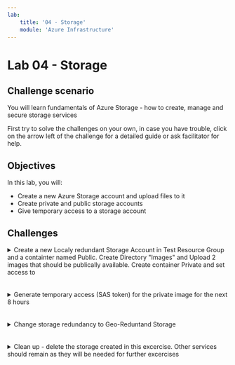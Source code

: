 ```yaml
---
lab:
    title: '04 - Storage'
    module: 'Azure Infrastructure'
---
```


# Lab 04 - Storage

## Challenge scenario

You will learn fundamentals of Azure Storage - how to create, manage and secure storage services

First try to solve the challenges on your own, in case you have trouble, click on the arrow left of the challenge for a detailed guide or ask facilitator for help.

## Objectives

In this lab, you will:

+ Create a new Azure Storage account and upload files to it
+ Create private and public storage accounts
+ Give temporary access to a storage account


## Challenges



<details>
  <summary markdown="span">Create a new Localy redundant Storage Account in Test Resource Group and a containter named Public. Create Directory "Images" and Upload 2 images that should be publically available. Create container Private and set access to </summary>


1. Sign in to the [**Azure portal**](http://portal.azure.com).

1. In the Azure portal, search for and select **Storage Accounts** and click Create
1. Select Test Resource group, a globally unique name, and choose LRS for redundancy
1. Click Review+Create and wait for deployment. click go to resource

    ![image](../Images/04_01.png)

1. Select Storage Browser, blob containters and Add container. Name it "public" and select Public access level to Blob

    ![image](../Images/04_02.png)

1. Select Add directory and name it images
1. Select Upload to drag and drop 2 images from your machine.

    ![image](../Images/04_03.png)
    ![image](../Images/04_04.png)
    ![image](../Images/04_05.png)

1. Select the image you uploaded and copy URL

    ![image](../Images/04_05a.png)

1. Open in private browsing and navigate to the url
1. Repeat the process to add container Private, with the access set to privte. Upload an image and copy URL

    ![image](../Images/04_06.png)
    ![image](../Images/04_07.png)

1. In private browser should not have access

    ![image](../Images/04_08.png)



</details>
<br/><br/>

<details>
  <summary markdown="span">Generate temporary access (SAS token) for the private image for the next 8 hours</summary>

1. Select your storage account
1. Select "Containers" under Data storage in left menu and select "private" container
1. Select image you uploaded
1. Click Generate SAS
1. Click Generate SAS token and URL. Copy and test generated URL

    ![image](../Images/04_10.png)
    ![image](../Images/04_11.png)

</details>
<br/><br/>

<details>
  <summary markdown="span">Change storage redundancy to Geo-Reduntand Storage</summary>

1. Select your storage account
1. Select "Redundancy" under Data management
1. Change Redudnacy to GRS and click Save

    ![image](../Images/04_12.png)

1. Observe the new copy of the data in West Europe

    ![image](../Images/04_13.png)

</details>
<br/><br/>

<details>
  <summary markdown="span">Clean up - delete the storage created in this excercise. Other services should remain as they will be needed for further excercises</summary>

1. Select your storage account
1. Select Delete in the top menu
1. Type the name to delete the Storage accound and all underlying objects. Confirm delete


    ![image](../Images/04_14.png)

</details>
<br/><br/>
